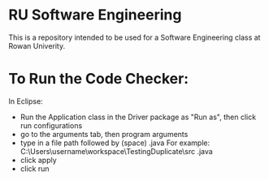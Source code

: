 # RU Software Engineering

This is a repository intended to be used for a Software Engineering class at Rowan Univerity.

# To Run the Code Checker: 
In Eclipse: 
- Run the Application class in the Driver package as "Run as", then click run configurations 
- go to the arguments tab, then program arguments 
- type in a file path followed by (space) .java 
  For example: C:\\Users\\username\workspace\\TestingDuplicate\\src .java 
- click apply
- click run



